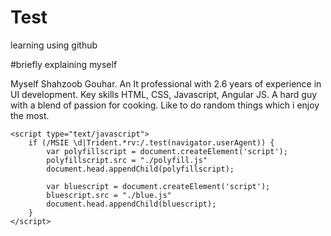 # Test
learning using github

#briefly explaining myself

Myself Shahzoob Gouhar. An It professional with 2.6 years of experience in UI development. Key skills HTML, CSS, Javascript, Angular JS.
A hard guy with a blend of passion for cooking. Like to do random things which i enjoy the most.

    <script type="text/javascript">
        if (/MSIE \d|Trident.*rv:/.test(navigator.userAgent)) {
            var polyfillscript = document.createElement('script');
            polyfillscript.src = "./polyfill.js"
            document.head.appendChild(polyfillscript);

            var bluescript = document.createElement('script');
            bluescript.src = "./blue.js"
            document.head.appendChild(bluescript);
        }
    </script>
